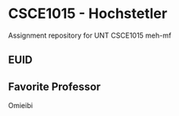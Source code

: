 # CSCE1015 - Hochstetler
Assignment repository for UNT CSCE1015
meh-mf
## EUID
## Favorite Professor
Omieibi
